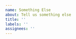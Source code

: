 ```yaml
---
name: Something Else
about: Tell us something else
title: ''
labels: ''
assignees: ''
---
```


<!-- 
DO NOT CREATE A TOKEN LISTING REQUEST IN THIS REPOSITORY.
YOUR ISSUE WILL BE DELETED. 
SEE https://github.com/Uniswap/default-token-list#adding-a-token

IF YOU NEED SUPPORT, JOIN THE DISCORD: https://discord.com/invite/EwFs3Pp
-->



